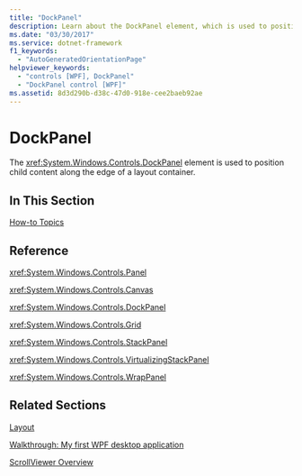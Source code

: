 ```yaml
---
title: "DockPanel"
description: Learn about the DockPanel element, which is used to position child content along the edge of a layout container.
ms.date: "03/30/2017"
ms.service: dotnet-framework
f1_keywords: 
  - "AutoGeneratedOrientationPage"
helpviewer_keywords: 
  - "controls [WPF], DockPanel"
  - "DockPanel control [WPF]"
ms.assetid: 8d3d290b-d38c-47d0-918e-cee2baeb92ae
---
```

# DockPanel

The <xref:System.Windows.Controls.DockPanel> element is used to position child content along the edge of a layout container.  
  
## In This Section  

 [How-to Topics](dockpanel-how-to-topics.md)  
  
## Reference  

 <xref:System.Windows.Controls.Panel>  
  
 <xref:System.Windows.Controls.Canvas>  
  
 <xref:System.Windows.Controls.DockPanel>  
  
 <xref:System.Windows.Controls.Grid>  
  
 <xref:System.Windows.Controls.StackPanel>  
  
 <xref:System.Windows.Controls.VirtualizingStackPanel>  
  
 <xref:System.Windows.Controls.WrapPanel>  
  
## Related Sections  

 [Layout](../advanced/layout.md)  
  
 [Walkthrough: My first WPF desktop application](/dotnet/desktop/wpf/get-started/walkthrough-my-first-wpf-desktop-application)  
  
 [ScrollViewer Overview](scrollviewer-overview.md)

